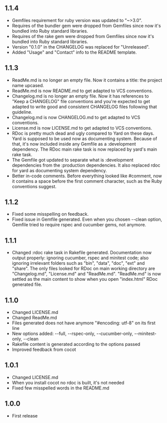 1.1.4
-----

* Gemfiles requirement for ruby version was updated to "~>3.0".
* Requires of the bundler gem were dropped from Gemfiles since now it's bundled into Ruby standard libraries.
* Requires of the rake gem were dropped from Gemfiles since now it's bundled into Ruby standard libraries.
* Version "0.1.0" in the CHANGELOG was replaced for "Unreleased".
* Added "Usage" and "Contact" info to the README template. 

1.1.3
-----

* ReadMe.md is no longer an empty file. Now it contains a title: the project name upcased.
* ReadMe.md is now README.md to get adapted to VCS conventions.
* Changelog.md is no longer an empty file. Now it has references to "Keep a CHANGELOG" file conventions and you're expected to get adapted to write good and consistent CHANGELOG files following that guideline.
* Changelog.md is now CHANGELOG.md to get adapted to VCS conventions.
* License.md is now LICENSE.md to get adapted to VCS conventions.
* RDoc is pretty much dead and ugly compared to Yard on these days. Yard is supposed to be used now as documenting system. Because of that, it's now included inside any Gemfile as a :development dependency. The RDoc main rake task is now replaced by yard's main rake task.
* The Gemfile got updated to separate what is :development dependencies from the :production dependencies. It also replaced rdoc for yard as documenting system dependency.
* Better in-code comments. Before everything looked like #comment, now it contains a space before the first comment character, such as the Ruby conventions suggest.

1.1.2
-----

* Fixed some misspelling on feedback.
* Fixed issue in Gemfile generated. Even when you chosen --clean option, Gemfile tried to require rspec and cucumber gems, not anymore.

1.1.1
-----

* Changed :rdoc rake task in Rakefile generated. Documentation now output properly: ignoring cucumber, rspec and minitest code; also ignoring irrelevant folders such as "bin", "data", "doc", "ext" and "share". The only files looked for RDoc on main working directory are "Changelog.md", "License.md" and "ReadMe.md". "ReadMe.md" is now settled as the main content to show when you open "index.html" RDoc generated file.

1.1.0
-----
* Changed LICENSE.md
* Changed ReadMe.md
* Files generated does not have anymore "\#encoding: utf-8" on its first line
* New options added: --full, --rspec-only, --cucumber-only, --minitest-only, --clean
* Rakefile content is generated according to the options passed
* Improved feedback from cocot

1.0.1
-----
* Changed LICENSE.md
* When you install cocot no rdoc is built, it's not needed
* Fixed few misspelled words in the README.md


1.0.0
-----
* First release